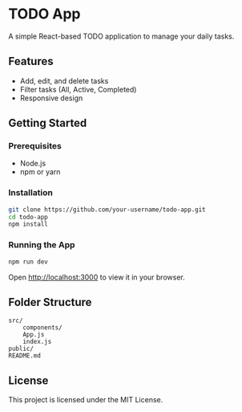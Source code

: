 # TODO App

A simple React-based TODO application to manage your daily tasks.

## Features

- Add, edit, and delete tasks
- Filter tasks (All, Active, Completed)
- Responsive design

## Getting Started

### Prerequisites

- Node.js
- npm or yarn

### Installation

```bash
git clone https://github.com/your-username/todo-app.git
cd todo-app
npm install
```

### Running the App

```bash
npm run dev
```

Open [http://localhost:3000](http://localhost:3000) to view it in your browser.

## Folder Structure

```
src/
    components/
    App.js
    index.js
public/
README.md
```

## License

This project is licensed under the MIT License.
